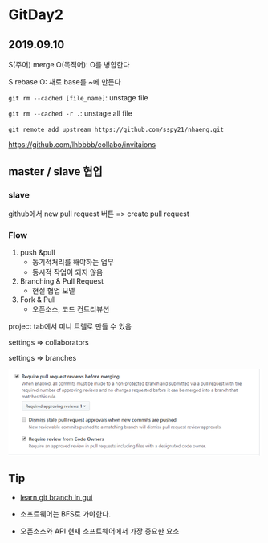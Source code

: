 # GitDay2

## 2019.09.10

S(주어) merge O(목적어): O를 병합한다

S rebase O: 새로 base를 ~에 만든다

`git rm --cached [file_name]`: unstage file

`git rm --cached -r .`: unstage all file

`git remote add upstream https://github.com/sspy21/nhaeng.git`

https://github.com/lhbbbb/collabo/invitaions

## master / slave 협업

### slave

github에서 new pull request 버튼 => create pull request

### Flow

1. push &pull
   - 동기적처리를 해야하는 업무
   - 동시적 작업이 되지 않음
2. Branching & Pull Request
   - 현실 협업 모델
3. Fork & Pull
   - 오픈소스, 코드 컨트리뷰션



project tab에서 미니 트렐로 만들 수 있음

settings => collaborators

settings => branches

![branches](assets/branches.png)

## Tip

* [learn git branch in gui](https://learngitbranching.js.org/)

* 소프트웨어는 BFS로 가야한다.

* 오픈소스와 API 현재 소프트웨어에서 가장 중요한 요소